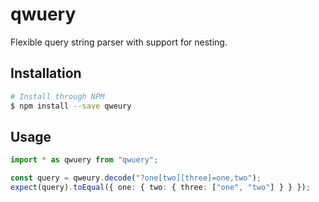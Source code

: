 # qwuery

Flexible query string parser with support for nesting.

## Installation

```bash
# Install through NPM
$ npm install --save qweury
```

## Usage

```typescript
import * as qwuery from "qwuery";

const query = qweury.decode("?one[two][three]=one,two");
expect(query).toEqual({ one: { two: { three: ["one", "two"] } } });
```
